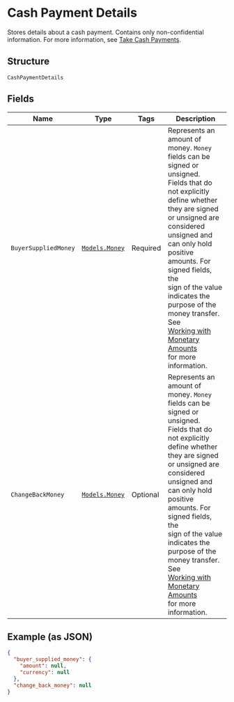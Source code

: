 
# Cash Payment Details

Stores details about a cash payment. Contains only non-confidential information. For more information, see
[Take Cash Payments](https://developer.squareup.com/docs/payments-api/take-payments/cash-payments).

## Structure

`CashPaymentDetails`

## Fields

| Name | Type | Tags | Description |
|  --- | --- | --- | --- |
| `BuyerSuppliedMoney` | [`Models.Money`](../../doc/models/money.md) | Required | Represents an amount of money. `Money` fields can be signed or unsigned.<br>Fields that do not explicitly define whether they are signed or unsigned are<br>considered unsigned and can only hold positive amounts. For signed fields, the<br>sign of the value indicates the purpose of the money transfer. See<br>[Working with Monetary Amounts](https://developer.squareup.com/docs/build-basics/working-with-monetary-amounts)<br>for more information. |
| `ChangeBackMoney` | [`Models.Money`](../../doc/models/money.md) | Optional | Represents an amount of money. `Money` fields can be signed or unsigned.<br>Fields that do not explicitly define whether they are signed or unsigned are<br>considered unsigned and can only hold positive amounts. For signed fields, the<br>sign of the value indicates the purpose of the money transfer. See<br>[Working with Monetary Amounts](https://developer.squareup.com/docs/build-basics/working-with-monetary-amounts)<br>for more information. |

## Example (as JSON)

```json
{
  "buyer_supplied_money": {
    "amount": null,
    "currency": null
  },
  "change_back_money": null
}
```

